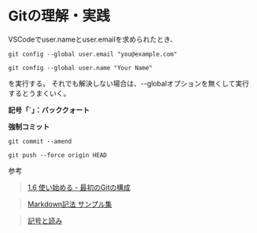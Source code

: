 # Gitの理解・実践

VSCodeでuser.nameとuser.emailを求められたとき、

`git config --global user.email "you@example.com"`

`git config --global user.name "Your Name"`

を実行する。
それでも解決しない場合は、--globalオプションを無くして実行するとうまくいく。

__記号「`」：バッククォート__

__強制コミット__

`git commit --amend`

`git push --force origin HEAD`

参考
>[1.6 使い始める - 最初のGitの構成](https://git-scm.com/book/ja/v2/%E4%BD%BF%E3%81%84%E5%A7%8B%E3%82%81%E3%82%8B-%E6%9C%80%E5%88%9D%E3%81%AEGit%E3%81%AE%E6%A7%8B%E6%88%90)

>[Markdown記法 サンプル集](https://qiita.com/tbpgr/items/989c6badefff69377da7)

>[記号と読み](http://www.asahi-net.or.jp/~jh3m-fjym/kigou/kigou.html)
